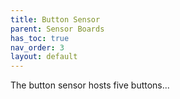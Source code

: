 ```yaml
---
title: Button Sensor
parent: Sensor Boards
has_toc: true
nav_order: 3
layout: default
---
```


The button sensor hosts five buttons...